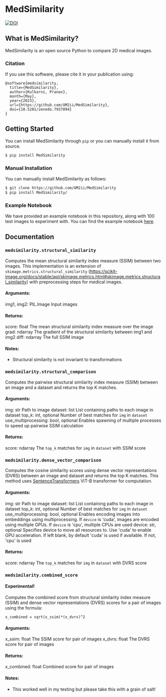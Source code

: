# MedSimilarity

[![DOI](https://zenodo.org/badge/583443319.svg)](https://zenodo.org/badge/latestdoi/583443319)

## What is MedSimilarity?

MedSimilarity is an open source Python to compare 2D medical images.

### Citation

If you use this software, please cite it in your publication using:

```text
@software{medsimilarity,
  title={MedSimilarity},
  author={Kulkarni, Pranav},
  month={May},
  year={2023},
  url={https://github.com/UM2ii/MedSimilarity},
  doi={10.5281/zenodo.7937894}
}
```

## Getting Started

You can install MedSimilarity through `pip` or you can manually install it from source.

```bash
$ pip install MedSimilarity
```

### Manual Installation

You can manually install MedSimilarity as follows:

```bash
$ git clone https://github.com/UM2ii/MedSimilarity
$ pip install MedSimilarity/
```

### Example Notebook

We have provided an example notebook in this repository, along with 100 test images to experiment with. You can find the example notebook [here](./notebooks/example.ipynb).

## Documentation

### `medsimilarity.structural_similarity`

Computes the mean structural similarity index measure (SSIM) between two images. This implementation is an extension of `skimage.metrics.structural_similarity` (https://scikit-image.org/docs/stable/api/skimage.metrics.html#skimage.metrics.structural_similarity) with preprocessing steps for medical images.

#### Arguments:
img1, img2: PIL.Image
  Input images

#### Returns:
score: float
  The mean structural similarity index measure over the image
grad: ndarray
  The gradient of the structural similarity between img1 and img2
diff: ndarray
  The full SSIM image

#### Notes:
- Structural similarity is not invariant to transformations

### `medsimilarity.structural_comparison`

Computes the pairwise structural similarity index measure (SSIM) between an image and a dataset and returns the top K matches.  

#### Arguments:
img: str
  Path to image
dataset: list
  List containing paths to each image in dataset
top_k: int, optional
  Number of best matches for `img` in `dataset`
use_multiprocessing: bool, optional
  Enables spawning of multiple processes to speed up pairwise SSIM calculation

#### Returns:
score: ndarray
  The `top_k` matches for `img` in `dataset` with SSIM score

### `medsimilarity.dense_vector_comparison`

Computes the cosine similarity scores using dense vector representations (DVRS) between an image and dataset and returns the top K matches. This method uses [SentenceTransformers](https://www.sbert.net/) ViT-B transformer for computation.

#### Arguments:
img: str
  Path to image
dataset: list
  List containing paths to each image in dataset
top_k: int, optional
  Number of best matches for `img` in `dataset`
use_multiprocessing: bool, optional
  Enables encoding images into embeddings using multiprocessing. If `device` is 'cuda', images are encoded using multiple GPUs. If `device` is 'cpu', multiple CPUs are used
device: str, optional
  Specifies device to move all resources to. Use 'cuda' to enable GPU acceleration. If left blank, by default 'cuda' is used if available. If not, 'cpu' is used

#### Returns:
score: ndarray
  The `top_k` matches for `img` in `dataset` with DVRS score

### `medsimilarity.combined_score`

#### Experimental!
Computes the combined score from structural similarity index measure (SSIM) and dense vector representations (DVRS) scores for a pair of images using the formula:

```text
x_combined = sqrt(x_ssim)*(x_dvrs)^2
```

#### Arguments:
x_ssim: float
  The SSIM score for pair of images
x_dvrs: float
  The DVRS score for pair of images

#### Returns:
x_combined: float
  Combined score for pair of images

#### Notes:
- This worked well in my testing but please take this with a grain of salt!